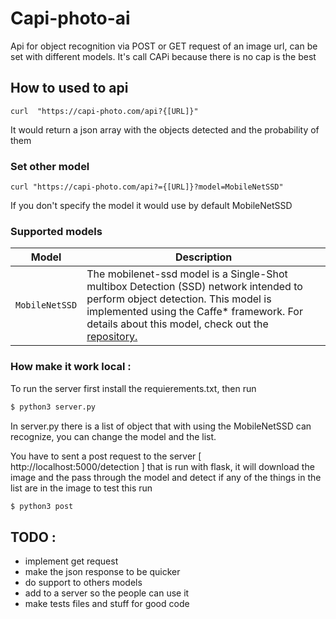 # Capi-photo-ai
Api for object recognition via POST or GET request of an image url, can be set with different models. It's call CAPi because there is no cap  is the best

## How to used to api
````shell
curl  "https://capi-photo.com/api?{[URL]}"
````
It would return a json array with the objects detected and the probability of them
### Set other model 
```shell
curl "https://capi-photo.com/api?={[URL]}?model=MobileNetSSD"
```
If you don't specify the model it would use by default MobileNetSSD

### Supported models
| Model | Description |
| --- | --- |
| `MobileNetSSD` | The mobilenet-ssd model is a Single-Shot multibox Detection (SSD) network intended to perform object detection. This model is implemented using the Caffe* framework. For details about this model, check out the<a href="https://github.com/chuanqi305/MobileNet-SSD"> repository.</a> |
### How make it  work local :

To run the server first install the requierements.txt, then run 
`````python
$ python3 server.py
`````
In server.py there is a list of object that with using the MobileNetSSD can recognize, you can change the model and the list.

You have to sent a post request to the server [ http://localhost:5000/detection ] that is run with flask, it will download the image and the pass through the model and detect if any of the things in the list are in the image to test this run 
````python 
$ python3 post

``````

## TODO :

- implement get request
- make the json response to be quicker
- do support to others models
- add to a server so the people can use it 
- make tests files and stuff for good code
